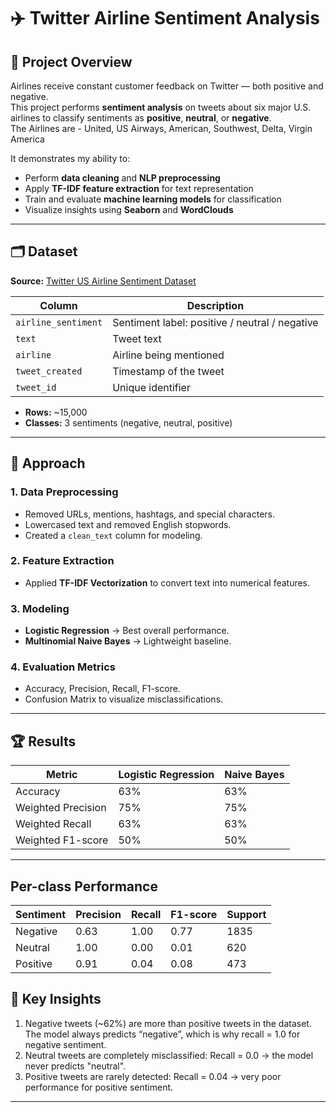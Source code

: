 # ✈️ Twitter Airline Sentiment Analysis

## 📌 Project Overview
Airlines receive constant customer feedback on Twitter — both positive and negative.  
This project performs **sentiment analysis** on tweets about six major U.S. airlines to classify sentiments as **positive**, **neutral**, or **negative**.  
The Airlines are - United, US Airways, American, Southwest, Delta, Virgin America

It demonstrates my ability to:
- Perform **data cleaning** and **NLP preprocessing**
- Apply **TF-IDF feature extraction** for text representation
- Train and evaluate **machine learning models** for classification
- Visualize insights using **Seaborn** and **WordClouds**

---

## 🗂️ Dataset
**Source:** [Twitter US Airline Sentiment Dataset](https://www.kaggle.com/crowdflower/twitter-airline-sentiment)

| Column              | Description |
|---------------------|------------|
| `airline_sentiment` | Sentiment label: positive / neutral / negative |
| `text`              | Tweet text |
| `airline`           | Airline being mentioned |
| `tweet_created`     | Timestamp of the tweet |
| `tweet_id`          | Unique identifier |

- **Rows:** ~15,000  
- **Classes:** 3 sentiments (negative, neutral, positive)

---

## 🧠 Approach

### **1. Data Preprocessing**
- Removed URLs, mentions, hashtags, and special characters.
- Lowercased text and removed English stopwords.
- Created a `clean_text` column for modeling.

### **2. Feature Extraction**
- Applied **TF-IDF Vectorization** to convert text into numerical features.

### **3. Modeling**
- **Logistic Regression** → Best overall performance.
- **Multinomial Naive Bayes** → Lightweight baseline.

### **4. Evaluation Metrics**
- Accuracy, Precision, Recall, F1-score.
- Confusion Matrix to visualize misclassifications.

---

## 🏆 Results

Metric	            |Logistic Regression	| Naive Bayes
--------------------|---------------------|------------
Accuracy	          | 63%                 |	63%
Weighted Precision	| 75%                 |	75%
Weighted Recall     |	63%                 |	63%
Weighted F1-score   |	50%                 |	50%

---

## Per-class Performance

Sentiment	| Precision |	Recall | F1-score | Support
----------|-----------|--------|----------|---------
Negative  |	0.63	    | 1.00	 | 0.77	    | 1835
Neutral	  | 1.00      |	0.00   | 0.01     |	620
Positive  | 0.91      |	0.04   | 0.08	    | 473

## 🌟 Key Insights

1. Negative tweets (~62%) are more than positive tweets in the dataset. The model always predicts “negative”, which is why recall = 1.0 for negative sentiment.
2. Neutral tweets are completely misclassified:
Recall = 0.0 → the model never predicts "neutral".
3. Positive tweets are rarely detected:
Recall = 0.04 → very poor performance for positive sentiment.

---


